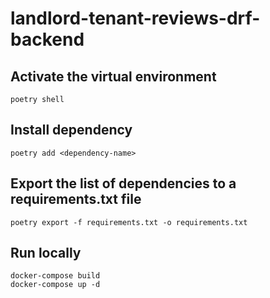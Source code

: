 # landlord-tenant-reviews-drf-backend

## Activate the virtual environment

```
poetry shell
```

## Install dependency

```
poetry add <dependency-name>
```

## Export the list of dependencies to a requirements.txt file

```
poetry export -f requirements.txt -o requirements.txt
```

## Run locally

```
docker-compose build
docker-compose up -d
```